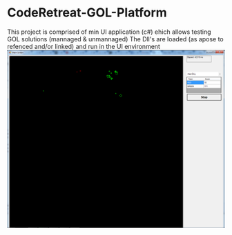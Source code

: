 # CodeRetreat-GOL-Platform
This project is comprised of min UI application (c#) ehich allows testing GOL solutions (mannaged & unmannaged)
The Dll's are loaded (as apose to refenced and/or linked) and run in the UI environment
![Alt text](MainScreen.png?raw=true "Main UI window")
